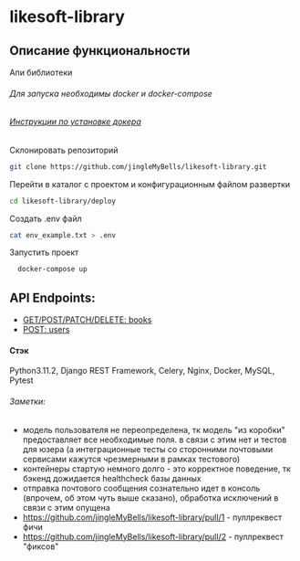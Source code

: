 # likesoft-library

## Описание функциональности
Апи библиотеки

###### Для запуска необходимы docker и docker-compose
###### [Инструкции по установке докера](https://docs.docker.com/engine/install/)

Склонировать репозиторий
```bash
git clone https://github.com/jingleMyBells/likesoft-library.git
```

Перейти в каталог с проектом и конфигурационным файлом развертки
```bash
cd likesoft-library/deploy
```

Создать .env файл
```bash
cat env_example.txt > .env
```

Запустить проект
```bash
  docker-compose up
```

## API Endpoints:
- [GET/POST/PATCH/DELETE: books](http://localhost/books/)
- [POST: users](http://localhost/users/)


#### Стэк
Python3.11.2, Django REST Framework, Celery, Nginx, Docker, MySQL, Pytest

###### Заметки:
- модель пользователя не переопределена, тк модель "из коробки" предоставляет все необходимые поля.
в связи с этим нет и тестов для юзера (а интеграционные тесты со сторонними почтовыми сервисами кажутся чрезмерными в рамках тестового)
- контейнеры стартую немного долго - это корректное поведение, тк бэкенд дожидается healthcheck базы данных
- отправка почтового сообщения сознательно идет в консоль (впрочем, об этом чуть выше сказано), обработка исключений в связи с этим опущена
- https://github.com/jingleMyBells/likesoft-library/pull/1 - пуллреквест фичи
- https://github.com/jingleMyBells/likesoft-library/pull/2 - пуллреквест "фиксов"

